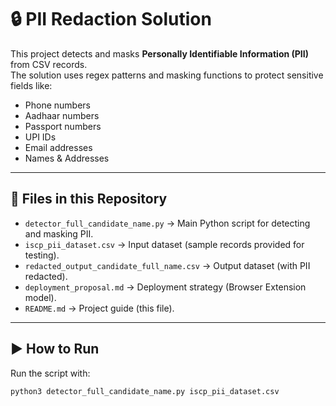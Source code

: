 # 🔒 PII Redaction Solution

This project detects and masks **Personally Identifiable Information (PII)** from CSV records.  
The solution uses regex patterns and masking functions to protect sensitive fields like:

- Phone numbers  
- Aadhaar numbers  
- Passport numbers  
- UPI IDs  
- Email addresses  
- Names & Addresses  

---

## 📂 Files in this Repository
- `detector_full_candidate_name.py` → Main Python script for detecting and masking PII.  
- `iscp_pii_dataset.csv` → Input dataset (sample records provided for testing).  
- `redacted_output_candidate_full_name.csv` → Output dataset (with PII redacted).  
- `deployment_proposal.md` → Deployment strategy (Browser Extension model).  
- `README.md` → Project guide (this file).  

---

## ▶️ How to Run
Run the script with:

```bash
python3 detector_full_candidate_name.py iscp_pii_dataset.csv
